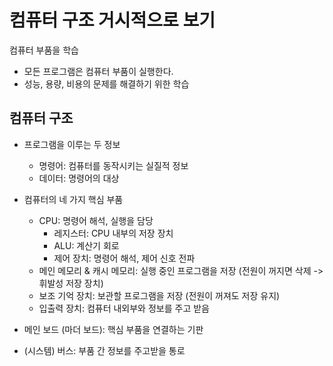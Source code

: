 # 컴퓨터 구조 거시적으로 보기

컴퓨터 부품을 학습

- 모든 프로그램은 컴퓨터 부품이 실행한다.
- 성능, 용량, 비용의 문제를 해결하기 위한 학습

## 컴퓨터 구조

- 프로그램을 이루는 두 정보

  - 명령어: 컴퓨터를 동작시키는 실질적 정보
  - 데이터: 명령어의 대상

- 컴퓨터의 네 가지 핵심 부품

  - CPU: 명령어 해석, 실행을 담당
    - 레지스터: CPU 내부의 저장 장치
    - ALU: 계산기 회로
    - 제어 장치: 명령어 해석, 제어 신호 전파
  - 메인 메모리 & 캐시 메모리: 실행 중인 프로그램을 저장 (전원이 꺼지면 삭제 -> 휘발성 저장 장치)
  - 보조 기억 장치: 보관할 프로그램을 저장 (전원이 꺼져도 저장 유지)
  - 입출력 장치: 컴퓨터 내외부와 정보를 주고 받음

- 메인 보드 (마더 보드): 핵심 부품을 연결하는 기판
- (시스템) 버스: 부품 간 정보를 주고받을 통로

